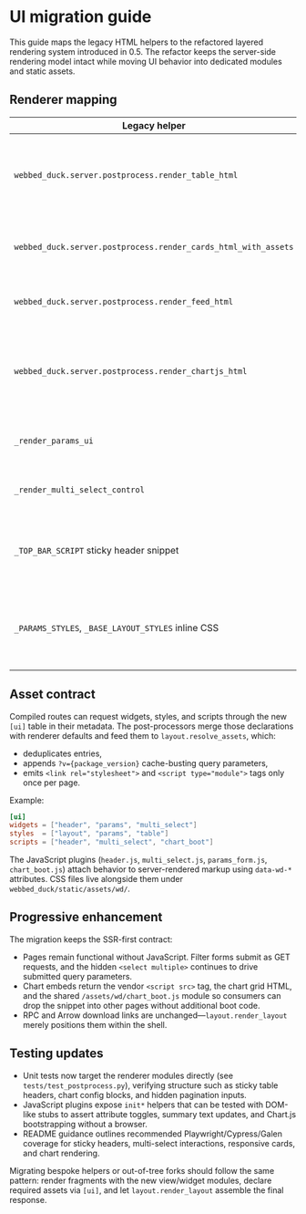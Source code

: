 # UI migration guide

This guide maps the legacy HTML helpers to the refactored layered rendering system introduced in 0.5. The refactor keeps the server-side rendering model intact while moving UI behavior into dedicated modules and static assets.

## Renderer mapping

| Legacy helper | New module | Notes |
| ------------- | ---------- | ----- |
| `webbed_duck.server.postprocess.render_table_html` | `webbed_duck.server.ui.views.table.render_table` | Emits the scroll container, sticky header `<th>`, and table body. Layout-level wrappers now live in `layout.render_layout`. |
| `webbed_duck.server.postprocess.render_cards_html_with_assets` | `webbed_duck.server.ui.views.cards.render_cards` | Produces the card grid DOM; assets are requested through the `[ui]` metadata contract. |
| `webbed_duck.server.postprocess.render_feed_html` | `webbed_duck.server.ui.views.feed.render_feed` | Renders grouped feed entries and defers sticky-header controls to the layout. |
| `webbed_duck.server.postprocess.render_chartjs_html` | `webbed_duck.server.ui.views.charts.render_chart_grid` + `layout.render_layout` | Chart canvases render via `<canvas data-wd-chart="…">` markup, while `layout.render_layout` adds scripts/styles based on route metadata. |
| `_render_params_ui` | `webbed_duck.server.ui.widgets.params.render_params_form` | Builds the filter form (including hidden inputs for pagination and downloads). |
| `_render_multi_select_control` | `webbed_duck.server.ui.widgets.multi_select.render_multi_select` | Owns the multi-select markup and hidden `<select multiple>` element. |
| `_TOP_BAR_SCRIPT` sticky header snippet | `webbed_duck/static/assets/wd/header.js` | Sticky-header behavior now boots from a shared front-end plugin referenced by the `[ui.scripts]` list. |
| `_PARAMS_STYLES`, `_BASE_LAYOUT_STYLES` inline CSS | `webbed_duck/static/assets/wd/*.css` | Styles are split across `layout.css`, `params.css`, `multi_select.css`, `table.css`, `cards.css`, `feed.css`, and `charts.css`. |

## Asset contract

Compiled routes can request widgets, styles, and scripts through the new `[ui]` table in their metadata. The post-processors merge those declarations with renderer defaults and feed them to `layout.resolve_assets`, which:

- deduplicates entries,
- appends `?v={package_version}` cache-busting query parameters,
- emits `<link rel="stylesheet">` and `<script type="module">` tags only once per page.

Example:

```toml
[ui]
widgets = ["header", "params", "multi_select"]
styles  = ["layout", "params", "table"]
scripts = ["header", "multi_select", "chart_boot"]
```

The JavaScript plugins (`header.js`, `multi_select.js`, `params_form.js`, `chart_boot.js`) attach behavior to server-rendered markup using `data-wd-*` attributes. CSS files live alongside them under `webbed_duck/static/assets/wd/`.

## Progressive enhancement

The migration keeps the SSR-first contract:

- Pages remain functional without JavaScript. Filter forms submit as GET requests, and the hidden `<select multiple>` continues to drive submitted query parameters.
- Chart embeds return the vendor `<script src>` tag, the chart grid HTML, and the shared `/assets/wd/chart_boot.js` module so consumers can drop the snippet into other pages without additional boot code.
- RPC and Arrow download links are unchanged—`layout.render_layout` merely positions them within the shell.

## Testing updates

- Unit tests now target the renderer modules directly (see `tests/test_postprocess.py`), verifying structure such as sticky table headers, chart config blocks, and hidden pagination inputs.
- JavaScript plugins expose `init*` helpers that can be tested with DOM-like stubs to assert attribute toggles, summary text updates, and Chart.js bootstrapping without a browser.
- README guidance outlines recommended Playwright/Cypress/Galen coverage for sticky headers, multi-select interactions, responsive cards, and chart rendering.

Migrating bespoke helpers or out-of-tree forks should follow the same pattern: render fragments with the new view/widget modules, declare required assets via `[ui]`, and let `layout.render_layout` assemble the final response.
